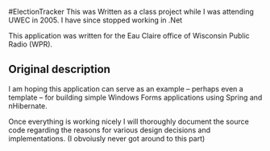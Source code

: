 #ElectionTracker
This was Written as a class project while I was attending UWEC in 2005. I have since stopped working in .Net

This application was written for the Eau Claire office of Wisconsin Public Radio (WPR).

## Original description
I am hoping this application can serve as an example – perhaps even a template – for building simple Windows Forms applications using Spring and nHibernate. 

Once everything is working nicely I will thoroughly document the source code regarding the reasons for various design decisions and implementations. (I obvoiusly never got around to this part)
